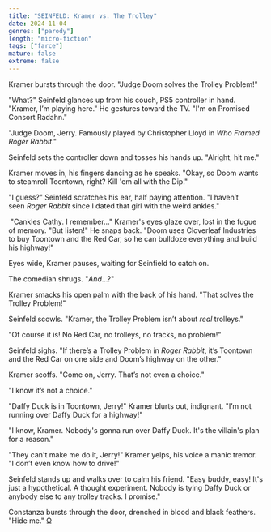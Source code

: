 ```yaml
---
title: "SEINFELD: Kramer vs. The Trolley"
date: 2024-11-04
genres: ["parody"]
length: "micro-fiction"
tags: ["farce"]
mature: false
extreme: false
---
```

Kramer bursts through the door. "Judge Doom solves the Trolley Problem!"

"What?" Seinfeld glances up from his couch, PS5 controller in hand. "Kramer, I’m playing here." He gestures toward the TV. "I'm on Promised Consort Radahn."

"Judge Doom, Jerry. Famously played by Christopher Lloyd in _Who Framed Roger Rabbit_."

Seinfeld sets the controller down and tosses his hands up. "Alright, hit me."

Kramer moves in, his fingers dancing as he speaks. "Okay, so Doom wants to steamroll Toontown, right? Kill 'em all with the Dip."

"I guess?" Seinfeld scratches his ear, half paying attention. "I haven’t seen _Roger Rabbit_ since I dated that girl with the weird ankles."

 "Cankles Cathy. I remember..." Kramer's eyes glaze over, lost in the fugue of memory. "But listen!" He snaps back. "Doom uses Cloverleaf Industries to buy Toontown and the Red Car, so he can bulldoze everything and build his highway!"

Eyes wide, Kramer pauses, waiting for Seinfield to catch on.

The comedian shrugs. "_And_…?"

Kramer smacks his open palm with the back of his hand. "That solves the Trolley Problem!"

Seinfeld scowls. "Kramer, the Trolley Problem isn’t about _real_ trolleys."

"Of course it is! No Red Car, no trolleys, no tracks, no problem!"

Seinfeld sighs. "If there’s a Trolley Problem in _Roger Rabbit_, it’s Toontown and the Red Car on one side and Doom’s highway on the other."

Kramer scoffs. "Come on, Jerry. That’s not even a choice."

"I know it’s not a choice."

"Daffy Duck is in Toontown, Jerry!" Kramer blurts out, indignant. "I’m not running over Daffy Duck for a highway!"

"I know, Kramer. Nobody's gonna run over Daffy Duck. It's the villain's plan for a reason."

"They can't make me do it, Jerry!" Kramer yelps, his voice a manic tremor. "I don’t even know how to drive!" 

Seinfeld stands up and walks over to calm his friend. "Easy buddy, easy! It's just a hypothetical. A thought experiment. Nobody is tying Daffy Duck or anybody else to any trolley tracks. I promise."

Constanza bursts through the door, drenched in blood and black feathers. "Hide me." Ω
